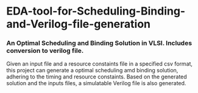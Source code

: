 # EDA-tool-for-Scheduling-Binding-and-Verilog-file-generation
### An Optimal Scheduling and Binding Solution in VLSI. Includes conversion to verilog file.

Given an input file and a resource constaints file in a specified csv format, this project can generate a optimal scheduling amd binding solution, adhering to the timing and resource constaints.
Based on the generated solution and the inputs files, a simulatable Verilog file is also generated.
